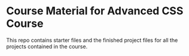 # Course Material for Advanced CSS Course

This repo contains starter files and the finished project files for all the projects contained in the course.
